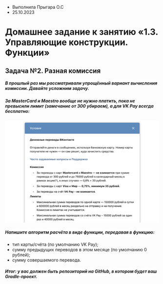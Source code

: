 * Выполнила Прыгара О.С
* 25.10.2023

# Домашнее задание к занятию «1.3. Управляющие конструкции. Функции» #
## Задача №2. Разная комиссия ##

##### В прошлый раз мы рассматривали упрощённый вариант вычисления комиссии. Давайте усложним задачу.

##### За MasterCard и Maestro вообще не нужно платить, пока не превысили лимит (замечание от 300 убираем), а для VK Pay всегда бесплатно:
   ![img.png](img.png)

##### Напишите алгоритм расчёта в виде функции, передавая в функцию:

* тип карты/счёта (по умолчанию VK Pay);
* сумму предыдущих переводов в этом месяце (по умолчанию 0 рублей);
* сумму совершаемого перевода.

##### Итог: у вас должен быть репозиторий на GitHub, в котором будет ваш Gradle-проект.